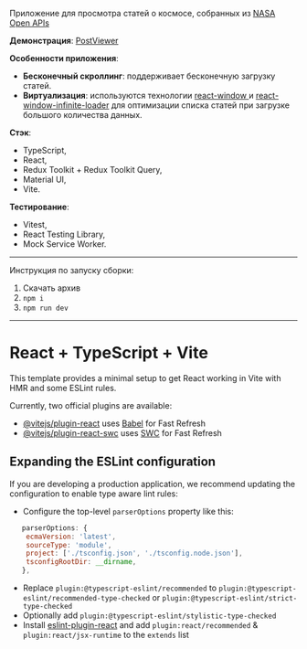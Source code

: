 Приложение для просмотра статей о космосе, собранных из [NASA Open APIs](https://api.nasa.gov/)

**Демонстрация**: [PostViewer](https://post-viewer-six.vercel.app)

**Особенности приложения**:
- **Бесконечный скроллинг**: поддерживает бесконечную загрузку статей.
- **Виртуализация**: используются технологии [react-window ](https://github.com/bvaughn/react-window) и [react-window-infinite-loader](https://www.npmjs.com/package/react-window-infinite-loader) для оптимизации списка статей при загрузке большого количества данных. 

**Стэк**:  
- TypeScript,
- React,
- Redux Toolkit + Redux Toolkit Query,
- Material UI,
- Vite.

**Тестирование**:  
- Vitest, 
- React Testing Library, 
- Mock Service Worker.

---

Инструкция по запуску сборки:

1. Скачать архив
2. `npm i`
3. `npm run dev`

---

# React + TypeScript + Vite

This template provides a minimal setup to get React working in Vite with HMR and some ESLint rules.

Currently, two official plugins are available:

- [@vitejs/plugin-react](https://github.com/vitejs/vite-plugin-react/blob/main/packages/plugin-react/README.md) uses [Babel](https://babeljs.io/) for Fast Refresh
- [@vitejs/plugin-react-swc](https://github.com/vitejs/vite-plugin-react-swc) uses [SWC](https://swc.rs/) for Fast Refresh

## Expanding the ESLint configuration

If you are developing a production application, we recommend updating the configuration to enable type aware lint rules:

- Configure the top-level `parserOptions` property like this:

```js
   parserOptions: {
    ecmaVersion: 'latest',
    sourceType: 'module',
    project: ['./tsconfig.json', './tsconfig.node.json'],
    tsconfigRootDir: __dirname,
   },
```

- Replace `plugin:@typescript-eslint/recommended` to `plugin:@typescript-eslint/recommended-type-checked` or `plugin:@typescript-eslint/strict-type-checked`
- Optionally add `plugin:@typescript-eslint/stylistic-type-checked`
- Install [eslint-plugin-react](https://github.com/jsx-eslint/eslint-plugin-react) and add `plugin:react/recommended` & `plugin:react/jsx-runtime` to the `extends` list
